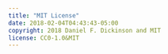 ```yaml
---
title: "MIT License"
date: 2018-02-04T04:43:43-05:00
copyright: 2018 Daniel F. Dickinson and MIT
license: CC0-1.0&MIT
---
```

